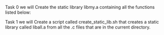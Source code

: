 Task 0 we will Create the static library libmy.a containing all the functions listed below:

Task 1  we will Create a script called create_static_lib.sh that creates a static library called liball.a from all the .c files that are in the current directory.

